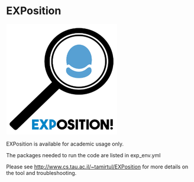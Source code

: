 # EXPosition

<img src="https://github.com/shaicoh3n/EXPosition/blob/main/EXPosition.jpg" width="300" height="300" />

EXPosition is available for academic usage only.

The packages needed to run the code are listed in exp_env.yml

Please see http://www.cs.tau.ac.il/~tamirtul/EXPosition for more details on the tool and troubleshooting.
